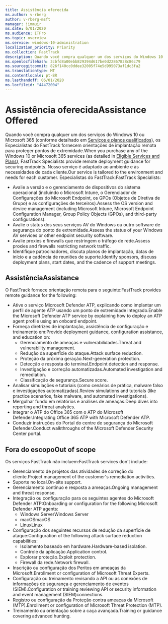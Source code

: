 ```yaml
---
title: Assistência oferecida
ms.author: v-rberg
author: v-rberg-msft
manager: jimmuir
ms.date: 6/01/2020
ms.audience: ITPro
ms.topic: overview
ms.service: windows-10-administration
localization_priority: Priority
ms.collection: FastTrack
description: Quando você compra qualquer um dos serviços do Windows 10 ou Microsoft 365, os Especialistas do FastTrack fornecem orientações de implantação remota para proteger pontos de extremidade. Nosso serviço é adaptado ao ambiente e às necessidades de cada cliente.
ms.openlocfilehash: 3cbfd8a00ebb829394d617be0d22867828c86c79
ms.sourcegitcommit: 826f140cc0ddee32005f74e5d995073af1dc3fa2
ms.translationtype: MT
ms.contentlocale: pt-BR
ms.lasthandoff: 06/01/2020
ms.locfileid: "44472004"
---
```

# <a name="assistance-offered"></a><span data-ttu-id="ab7e5-104">Assistência oferecida</span><span class="sxs-lookup"><span data-stu-id="ab7e5-104">Assistance Offered</span></span>  

<span data-ttu-id="ab7e5-105">Quando você compra qualquer um dos serviços do Windows 10 ou Microsoft 365 (conforme detalhado em [Serviços e planos qualificados](M365-eligible-services-and-plans.md)), os Especialistas do FastTrack fornecem orientações de implantação remota para proteger pontos de extremidade.</span><span class="sxs-lookup"><span data-stu-id="ab7e5-105">When you purchase any of the Windows 10 or Microsoft 365 services (as detailed in [Eligible Services and Plans](M365-eligible-services-and-plans.md)), FastTrack Specialists provide remote deployment guidance for securing endpoints.</span></span> <span data-ttu-id="ab7e5-106">Nosso serviço é adaptado ao ambiente e às necessidades de cada cliente.</span><span class="sxs-lookup"><span data-stu-id="ab7e5-106">Our service is tailored to the environment and needs for each customer.</span></span> <span data-ttu-id="ab7e5-107">Especialistas do FastTrack:</span><span class="sxs-lookup"><span data-stu-id="ab7e5-107">FastTrack Specialists:</span></span>
- <span data-ttu-id="ab7e5-108">Avalie a versão e o gerenciamento de dispositivos do sistema operacional (incluindo o Microsoft Intune, o Gerenciador de Configurações do Microsoft Endpoint, os GPOs (Objetos de Diretiva de Grupo) e as configurações de terceiros).</span><span class="sxs-lookup"><span data-stu-id="ab7e5-108">Assess the OS version and device management (including Microsoft Intune, Microsoft Endpoint Configuration Manager, Group Policy Objects (GPOs), and third-party configurations).</span></span>
- <span data-ttu-id="ab7e5-109">Avalie o status dos seus serviços AV do Windows ou outro software de segurança do ponto de extremidade.</span><span class="sxs-lookup"><span data-stu-id="ab7e5-109">Assess the status of your Windows AV services or other endpoint security software.</span></span>
- <span data-ttu-id="ab7e5-110">Avalie proxies e firewalls que restringem o tráfego de rede.</span><span class="sxs-lookup"><span data-stu-id="ab7e5-110">Assess proxies and firewalls restricting network traffic.</span></span>
- <span data-ttu-id="ab7e5-111">Identifique patrocinadores, discuta planos de implantação, datas de início e a cadência de reuniões de suporte.</span><span class="sxs-lookup"><span data-stu-id="ab7e5-111">Identify sponsors, discuss deployment plans, start dates, and the cadence of support meetings.</span></span>

## <a name="assistance"></a><span data-ttu-id="ab7e5-112">Assistência</span><span class="sxs-lookup"><span data-stu-id="ab7e5-112">Assistance</span></span>

<span data-ttu-id="ab7e5-113">O FastTrack fornece orientação remota para o seguinte:</span><span class="sxs-lookup"><span data-stu-id="ab7e5-113">FastTrack provides remote guidance for the following:</span></span>
- <span data-ttu-id="ab7e5-114">Ative o serviço Microsoft Defender ATP, explicando como implantar um perfil de agente ATP usando um ponto de extremidade integrado.</span><span class="sxs-lookup"><span data-stu-id="ab7e5-114">Enable the Microsoft Defender ATP service by explaining how to deploy an ATP agent profile using an onboard endpoint.</span></span>
- <span data-ttu-id="ab7e5-115">Forneça diretrizes de implantação, assistência de configuração e treinamento em:</span><span class="sxs-lookup"><span data-stu-id="ab7e5-115">Provide deployment guidance, configuration assistance, and education on:</span></span>
    - <span data-ttu-id="ab7e5-116">Gerenciamento de ameaças e vulnerabilidades.</span><span class="sxs-lookup"><span data-stu-id="ab7e5-116">Threat and vulnerability management.</span></span>
    - <span data-ttu-id="ab7e5-117">Redução da superfície do ataque.</span><span class="sxs-lookup"><span data-stu-id="ab7e5-117">Attack surface reduction.</span></span>
    - <span data-ttu-id="ab7e5-118">Proteção da próxima geração.</span><span class="sxs-lookup"><span data-stu-id="ab7e5-118">Next-generation protection.</span></span>
    - <span data-ttu-id="ab7e5-119">Detecção e resposta do terminal.</span><span class="sxs-lookup"><span data-stu-id="ab7e5-119">Endpoint detection and response.</span></span>
    - <span data-ttu-id="ab7e5-120">Investigação e correção automatizadas.</span><span class="sxs-lookup"><span data-stu-id="ab7e5-120">Automated investigation and remediation.</span></span>
    - <span data-ttu-id="ab7e5-121">Classificação de segurança.</span><span class="sxs-lookup"><span data-stu-id="ab7e5-121">Secure score.</span></span>
- <span data-ttu-id="ab7e5-122">Analisar simulações e tutoriais (como cenários de prática, malware falso e investigações automatizadas).</span><span class="sxs-lookup"><span data-stu-id="ab7e5-122">Review simulations and tutorials (like practice scenarios, fake malware, and automated investigations).</span></span>
- <span data-ttu-id="ab7e5-123">Mergulhar fundo em relatórios e análises de ameaças.</span><span class="sxs-lookup"><span data-stu-id="ab7e5-123">Deep dives into reporting and threat analytics.</span></span>
- <span data-ttu-id="ab7e5-124">Integrar o ATP do Office 365 com o ATP do Microsoft Defender.</span><span class="sxs-lookup"><span data-stu-id="ab7e5-124">Integrating Office 365 ATP with Microsoft Defender ATP.</span></span>
- <span data-ttu-id="ab7e5-125">Conduzir instruções do Portal do centre de segurança do Microsoft Defender.</span><span class="sxs-lookup"><span data-stu-id="ab7e5-125">Conduct walkthroughs of the Microsoft Defender Security Center portal.</span></span>

## <a name="out-of-scope"></a><span data-ttu-id="ab7e5-126">Fora do escopo</span><span class="sxs-lookup"><span data-stu-id="ab7e5-126">Out of scope</span></span>

<span data-ttu-id="ab7e5-127">Os serviços FastTrack não incluem:</span><span class="sxs-lookup"><span data-stu-id="ab7e5-127">FastTrack services don't include:</span></span>
- <span data-ttu-id="ab7e5-128">Gerenciamento de projetos das atividades de correção do cliente.</span><span class="sxs-lookup"><span data-stu-id="ab7e5-128">Project management of the customer's remediation activities.</span></span>
- <span data-ttu-id="ab7e5-129">Suporte no local.</span><span class="sxs-lookup"><span data-stu-id="ab7e5-129">On-site support.</span></span>
- <span data-ttu-id="ab7e5-130">Gerenciamento contínuo e resposta a ameaças.</span><span class="sxs-lookup"><span data-stu-id="ab7e5-130">Ongoing management and threat response.</span></span>
- <span data-ttu-id="ab7e5-131">Integração ou configuração para os seguintes agentes do Microsoft Defender ATP:</span><span class="sxs-lookup"><span data-stu-id="ab7e5-131">Onboarding or configuration for the following Microsoft Defender ATP agents:</span></span>
   - <span data-ttu-id="ab7e5-132">Windows Server</span><span class="sxs-lookup"><span data-stu-id="ab7e5-132">Windows Server</span></span>
   - <span data-ttu-id="ab7e5-133">macOS</span><span class="sxs-lookup"><span data-stu-id="ab7e5-133">macOS</span></span>
   - <span data-ttu-id="ab7e5-134">Linux</span><span class="sxs-lookup"><span data-stu-id="ab7e5-134">Linux</span></span>
- <span data-ttu-id="ab7e5-135">Configuração dos seguintes recursos de redução da superfície de ataque:</span><span class="sxs-lookup"><span data-stu-id="ab7e5-135">Configuration of the following attack surface reduction capabilities:</span></span>
    - <span data-ttu-id="ab7e5-136">Isolamento baseado em hardware.</span><span class="sxs-lookup"><span data-stu-id="ab7e5-136">Hardware-based isolation.</span></span>
    - <span data-ttu-id="ab7e5-137">Controle da aplicação.</span><span class="sxs-lookup"><span data-stu-id="ab7e5-137">Application control.</span></span>
    - <span data-ttu-id="ab7e5-138">Explorar proteção.</span><span class="sxs-lookup"><span data-stu-id="ab7e5-138">Exploit protection.</span></span>
    - <span data-ttu-id="ab7e5-139">Firewall da rede.</span><span class="sxs-lookup"><span data-stu-id="ab7e5-139">Network firewall.</span></span>
- <span data-ttu-id="ab7e5-140">Inscrição ou configuração dos Peritos em ameaças da Microsoft.</span><span class="sxs-lookup"><span data-stu-id="ab7e5-140">Enrollment or configuration of Microsoft Threat Experts.</span></span>
- <span data-ttu-id="ab7e5-141">Configuração ou treinamento revisando a API ou as conexões de informações de segurança e gerenciamento de eventos (SIEM).</span><span class="sxs-lookup"><span data-stu-id="ab7e5-141">Configuration or training reviewing API or security information and event management (SIEM)connections.</span></span>
- <span data-ttu-id="ab7e5-142">Registro ou configuração da Proteção contra ameaças da Microsoft (MTP).</span><span class="sxs-lookup"><span data-stu-id="ab7e5-142">Enrollment or configuration of Microsoft Threat Protection (MTP).</span></span>
- <span data-ttu-id="ab7e5-143">Treinamento ou orientação sobre a caça avançada.</span><span class="sxs-lookup"><span data-stu-id="ab7e5-143">Training or guidance covering advanced hunting.</span></span>
